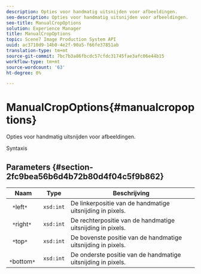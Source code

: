 ```yaml
---
description: Opties voor handmatig uitsnijden voor afbeeldingen.
seo-description: Opties voor handmatig uitsnijden voor afbeeldingen.
seo-title: ManualCropOptions
solution: Experience Manager
title: ManualCropOptions
topic: Scene7 Image Production System API
uuid: ac3710d9-14b0-4e2f-90a5-f66fe37851ab
translation-type: tm+mt
source-git-commit: 7bc7b3a86fbcdc57cfdc31745fae3afc06e44b15
workflow-type: tm+mt
source-wordcount: '63'
ht-degree: 0%

---
```



# ManualCropOptions{#manualcropoptions}

Opties voor handmatig uitsnijden voor afbeeldingen.

Syntaxis

## Parameters {#section-2fc9bea56b6d4b72b80d4f04c5f9b862}

| Naam | Type | Beschrijving |
|---|---|---|
| ` *`left`*` | `xsd:int` | De linkerpositie van de handmatige uitsnijding in pixels. |
| ` *`right`*` | `xsd:int` | De rechterpositie van de handmatige uitsnijding in pixels. |
| ` *`top`*` | `xsd:int` | De bovenste positie van de handmatige uitsnijding in pixels. |
| ` *`bottom`*` | `xsd:int` | De onderste positie van de handmatige uitsnijding in pixels. |

